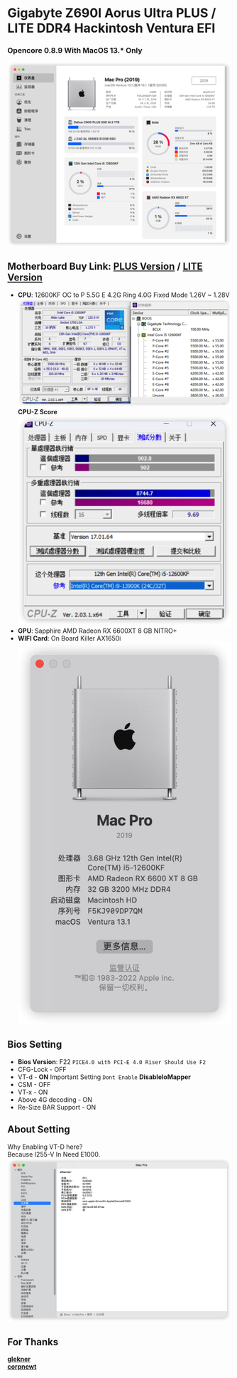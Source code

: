 # Gigabyte Z690I Aorus Ultra PLUS **/** LITE DDR4 Hackintosh Ventura EFI 
### Opencore 0.8.9 With MacOS 13.* Only
![sensi](./images/iShot_2023-01-11_14.34.12.jpg)
## Motherboard Buy Link: [PLUS Version](https://www.amazon.com/-/zh/dp/B09ZKJ3SQ7) **/** [LITE Version](https://www.amazon.com/-/zh/dp/B0B29JCSGN)
- **CPU**: 12600KF OC to P 5.5G E 4.2G Ring 4.0G Fixed Mode 1.26V ~ 1.28V <br>
![A](./images/iShot_2023-01-10_22.58.05.jpg)
**CPU-Z Score** <br>
![B](./images/iShot_2023-01-10_22.58.14.jpg)
- **GPU**: Sapphire AMD Radeon RX 6600XT 8 GB NITRO+ <br>
- **WIFI Card**: On Board Killer AX1650i <br>
![C](./images/iShot_2023-01-10_23.15.45.jpg)

## Bios Setting
- **Bios Version**: F22 `PICE4.0 with PCI-E 4.0 Riser Should Use F2` <br>
- CFG-Lock - OFF
- VT-d - **ON**  Important Setting `Dont Enable` **DisableloMapper**
- CSM - OFF
- VT-x - ON
- Above 4G decoding - ON
- Re-Size BAR Support - ON

## About Setting
Why Enabling VT-D here? <br>
Because I255-V In Need E1000.
![D](./images/iShot_2023-01-10_23.12.13.jpg)
## For Thanks
**[glekner](https://github.com/glekner/GIGABYTE-Z690I-Hackintosh)** <br>
**[corpnewt](https://github.com/corpnewt/SSDTTime)**
